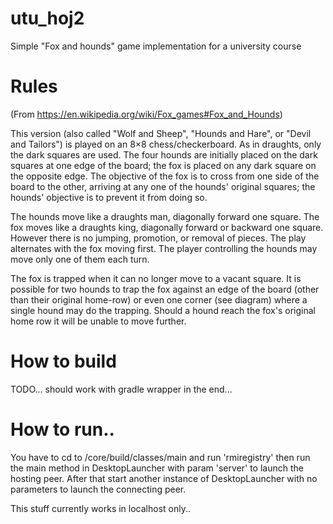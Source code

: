 # utu_hoj2
Simple "Fox and hounds" game implementation for a university course

# Rules

(From https://en.wikipedia.org/wiki/Fox_games#Fox_and_Hounds)

This version (also called "Wolf and Sheep", "Hounds and Hare", or "Devil and Tailors") is played on an 8×8 chess/checkerboard. As in draughts, only the dark squares are used. The four hounds are initially placed on the dark squares at one edge of the board; the fox is placed on any dark square on the opposite edge. The objective of the fox is to cross from one side of the board to the other, arriving at any one of the hounds' original squares; the hounds' objective is to prevent it from doing so.

The hounds move like a draughts man, diagonally forward one square. The fox moves like a draughts king, diagonally forward or backward one square. However there is no jumping, promotion, or removal of pieces. The play alternates with the fox moving first. The player controlling the hounds may move only one of them each turn.

The fox is trapped when it can no longer move to a vacant square. It is possible for two hounds to trap the fox against an edge of the board (other than their original home-row) or even one corner (see diagram) where a single hound may do the trapping. Should a hound reach the fox's original home row it will be unable to move further.

# How to build 

TODO... should work with gradle wrapper in the end...

# How to run..

You have to cd to /core/build/classes/main and run 'rmiregistry' then run the main method in DesktopLauncher with param 'server' to launch the hosting peer. After that start another instance of DesktopLauncher with no parameters to launch the connecting peer. 

This stuff currently works in localhost only..
